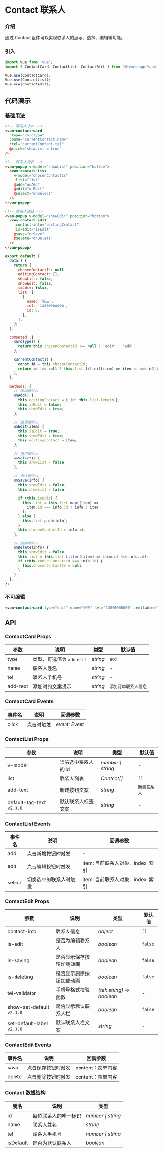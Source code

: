 # Contact 联系人

### 介绍

通过 Contact 组件可以实现联系人的展示、选择、编辑等功能。

### 引入

```js
import Vue from 'vue';
import { ContactCard, ContactList, ContactEdit } from '@femessage/vant';

Vue.use(ContactCard);
Vue.use(ContactList);
Vue.use(ContactEdit);
```

## 代码演示

### 基础用法

```html
<!-- 联系人卡片 -->
<van-contact-card
  :type="cardType"
  :name="currentContact.name"
  :tel="currentContact.tel"
  @click="showList = true"
/>

<!-- 联系人列表 -->
<van-popup v-model="showList" position="bottom">
  <van-contact-list
    v-model="chosenContactId"
    :list="list"
    @add="onAdd"
    @edit="onEdit"
    @select="onSelect"
  />
</van-popup>

<!-- 联系人编辑 -->
<van-popup v-model="showEdit" position="bottom">
  <van-contact-edit
    :contact-info="editingContact"
    :is-edit="isEdit"
    @save="onSave"
    @delete="onDelete"
  />
</van-popup>
```

```js
export default {
  data() {
    return {
      chosenContactId: null,
      editingContact: {},
      showList: false,
      showEdit: false,
      isEdit: false,
      list: [
        {
          name: '张三',
          tel: '13000000000',
          id: 0,
        },
      ],
    };
  },

  computed: {
    cardType() {
      return this.chosenContactId !== null ? 'edit' : 'add';
    },

    currentContact() {
      const id = this.chosenContactId;
      return id !== null ? this.list.filter((item) => item.id === id)[0] : {};
    },
  },

  methods: {
    // 添加联系人
    onAdd() {
      this.editingContact = { id: this.list.length };
      this.isEdit = false;
      this.showEdit = true;
    },

    // 编辑联系人
    onEdit(item) {
      this.isEdit = true;
      this.showEdit = true;
      this.editingContact = item;
    },

    // 选中联系人
    onSelect() {
      this.showList = false;
    },

    // 保存联系人
    onSave(info) {
      this.showEdit = false;
      this.showList = false;

      if (this.isEdit) {
        this.list = this.list.map((item) =>
          item.id === info.id ? info : item
        );
      } else {
        this.list.push(info);
      }
      this.chosenContactId = info.id;
    },

    // 删除联系人
    onDelete(info) {
      this.showEdit = false;
      this.list = this.list.filter((item) => item.id !== info.id);
      if (this.chosenContactId === info.id) {
        this.chosenContactId = null;
      }
    },
  },
};
```

### 不可编辑

```html
<van-contact-card type="edit" name="张三" tel="13000000000" :editable="false" />
```

## API

### ContactCard Props

| 参数     | 说明                        | 类型     | 默认值               |
| -------- | --------------------------- | -------- | -------------------- |
| type     | 类型，可选值为 `add` `edit` | _string_ | `add`                |
| name     | 联系人姓名                  | _string_ | -                    |
| tel      | 联系人手机号                | _string_ | -                    |
| add-text | 添加时的文案提示            | _string_ | `添加订单联系人信息` |

### ContactCard Events

| 事件名 | 说明       | 回调参数       |
| ------ | ---------- | -------------- |
| click  | 点击时触发 | _event: Event_ |

### ContactList Props

| 参数 | 说明 | 类型 | 默认值 |
| --- | --- | --- | --- |
| v-model | 当前选中联系人的 id | _number \| string_ | - |
| list | 联系人列表 | _Contact[]_ | `[]` |
| add-text | 新建按钮文案 | _string_ | `新建联系人` |
| default-tag-text `v2.3.0` | 默认联系人标签文案 | _string_ | - |

### ContactList Events

| 事件名 | 说明                   | 回调参数                          |
| ------ | ---------------------- | --------------------------------- |
| add    | 点击新增按钮时触发     | -                                 |
| edit   | 点击编辑按钮时触发     | item: 当前联系人对象，index: 索引 |
| select | 切换选中的联系人时触发 | item: 当前联系人对象，index: 索引 |

### ContactEdit Props

| 参数 | 说明 | 类型 | 默认值 |
| --- | --- | --- | --- |
| contact-info | 联系人信息 | _object_ | `[]` |
| is-edit | 是否为编辑联系人 | _boolean_ | `false` |
| is-saving | 是否显示保存按钮加载动画 | _boolean_ | `false` |
| is-deleting | 是否显示删除按钮加载动画 | _boolean_ | `false` |
| tel-validator | 手机号格式校验函数 | _(tel: string) => boolean_ | - |
| show-set-default `v2.3.0` | 是否显示默认联系人栏 | _boolean_ | `false` |
| set-default-label `v2.3.0` | 默认联系人栏文案 | _string_ | - |

### ContactEdit Events

| 事件名 | 说明               | 回调参数          |
| ------ | ------------------ | ----------------- |
| save   | 点击保存按钮时触发 | content：表单内容 |
| delete | 点击删除按钮时触发 | content：表单内容 |

### Contact 数据结构

| 键名      | 说明                 | 类型               |
| --------- | -------------------- | ------------------ |
| id        | 每位联系人的唯一标识 | _number \| string_ |
| name      | 联系人姓名           | _string_           |
| tel       | 联系人手机号         | _number \| string_ |
| isDefault | 是否为默认联系人     | _boolean_          |
